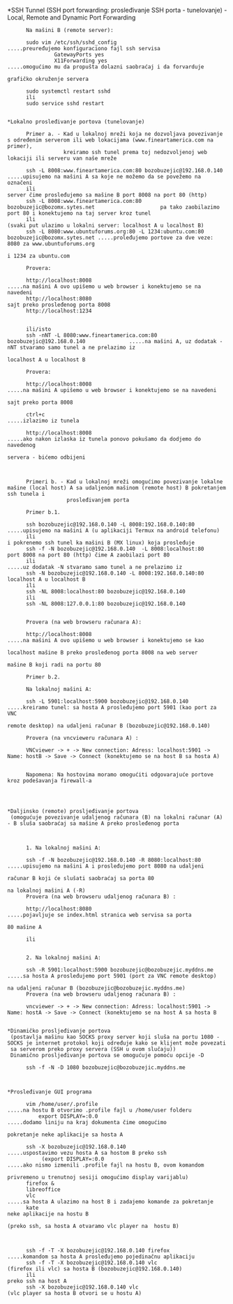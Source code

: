 *SSH Tunnel (SSH port forwarding: prosleđivanje SSH porta - tunelovanje) - Local, Remote and Dynamic Port Forwarding 
          
          
          Na mašini B (remote server):
          
          sudo vim /etc/ssh/sshd_config                                                     .....preuređujemo konfiguraciono fajl ssh servisa
                   GatewayPorts yes                                        
                   X11Forwarding yes                                                             .....omogućimo mu da propušta dolazni saobraćaj i da forvarduje
                                                                                                      grafičko okruženje servera
          
          sudo systemctl restart sshd
          ili
          sudo service sshd restart  
          
          
    *Lokalno prosleđivanje portova (tunelovanje)
         
          Primer a. - Kad u lokalnoj mreži koja ne dozvoljava povezivanje s određenim serverom ili web lokacijama (www.fineartamerica.com na primer), 
                      kreiramo ssh tunel prema toj nedozvoljenoj web lokaciji ili serveru van naše mreže
          
          ssh -L 8008:www.fineartamerica.com:80 bozobuzejic@192.168.0.140                   .....upisujemo na mašini A sa koje ne možemo da se povežemo na označeni 
          ili                                                                                    server čime prosleđujemo sa mašine B port 8008 na port 80 (http)
          ssh -L 8008:www.fineartamerica.com:80 bozobuzejic@bozomx.sytes.net                     pa tako zaobilazimo port 80 i konektujemo na taj server kroz tunel          
          ili                                                                                    (svaki put ulazimo u lokalni server: localhost A u localhost B) 
          ssh -L 8080:www.ubuntuforums.org:80 -L 1234:ubuntu.com:80 bozobuzejic@bozomx.sytes.net .....proleđujemo portove za dve veze: 8080 za www.ubuntuforums.org
                                                                                                      i 1234 za ubuntu.com
          
          Provera:
          
          http://localhost:8008                                                             .....na mašini A ovo upišemo u web browser i konektujemo se na navedeni 
          http://localhost:8080                                                                  sajt preko prosleđenog porta 8008 
          http://localhost:1234
          
          
          ili/isto                                                                                     
          ssh -nNT -L 8080:www.fineartamerica.com:80 bozobuzejic@192.168.0.140              .....na mašini A, uz dodatak -nNT stvaramo samo tunel a ne prelazimo iz 
                                                                                                 localhost A u localhost B
          
          Provera: 
          
          http://localhost:8008                                                             .....na mašini A upišemo u web browser i konektujemo se na navedeni 
                                                                                                 sajt preko porta 8008 
                                                                                     
          ctrl+c                                                                            .....izlazimo iz tunela
          
          http://localhost:8008                                                             .....ako nakon izlaska iz tunela ponovo pokušamo da dodjemo do navedenog                  
                                                                                                 servera - bićemo odbijeni
                                                                                                    
                                                                                                 
                                                                                                 
          Primeri b. - Kad u lokalnoj mreži omogućimo povezivanje lokalne mašine (local host) A sa udaljenom mašinom (remote host) B pokretanjem ssh tunela i 
                       prosleđivanjem porta                                                                                      
          
          Primer b.1.
          
          ssh bozobuzejic@192.168.0.140 -L 8008:192.168.0.140:80                            .....upisujemo na mašini A (u aplikaciji Termux na android telefonu)
          ili                                                                                    i pokrenemo ssh tunel ka mašini B (MX linux) koja prosleđuje 
          ssh -f -N bozobuzejic@192.168.0.140  -L 8008:localhost:80                              port 8008 na port 80 (http) čime A zaobilazi port 80 
          ili                                                                                    .....uz dodatak -N stvaramo samo tunel a ne prelazimo iz
          ssh -N bozobuzejic@192.168.0.140 -L 8008:192.168.0.140:80                                   localhost A u localhost B         
          ili                                                                                    
          ssh -NL 8008:localhost:80 bozobuzejic@192.168.0.140
          ili
          ssh -NL 8008:127.0.0.1:80 bozobuzejic@192.168.0.140
                                                                                      
          
          Provera (na web browseru računara A):
          
          http://localhost:8008                                                             .....na mašini A ovo upišemo u web browser i konektujemo se kao 
                                                                                                 localhost mašine B preko prosleđenog porta 8008 na web server
                                                                                                 mašine B koji radi na portu 80
          
          Primer b.2.
          
          Na lokalnoj mašini A:
          
          ssh -L 5901:localhost:5900 bozobuzejic@192.168.0.140                              .....kreiramo tunel: sa hosta A prosleđujemo port 5901 (kao port za VNC 
                                                                                                 remote desktop) na udaljeni računar B (bozobuzejic@192.168.0.140) 
                                                                                                 
          Provera (na vncvieweru računara A) :
          
          VNCviewer -> + -> New connection: Adress: localhost:5901 -> Name: hostB -> Save -> Connect (konektujemo se na host B sa hosta A)  
                                                                                                                                                                                         
                                                                                   
          Napomena: Na hostovima moramo omogućiti odgovarajuće portove kroz podešavanja firewall-a
                    
                                 
                                 
                                 
    *Daljinsko (remote) prosljeđivanje portova 
     (omogućuje povezivanje udaljenog računara (B) na lokalni računar (A) - B sluša saobraćaj sa mašine A preko prosleđenog porta
            
 
          
          1. Na lokalnoj mašini A: 
          
          ssh -f -N bozobuzejic@192.168.0.140 -R 8080:localhost:80                          .....upisujemo na mašini A i prosleđujemo port 8080 na udaljeni 
                                                                                                 računar B koji će slušati saobraćaj sa porta 80
                                                                                                 na lokalnoj mašini A (-R)
          Provera (na web browseru udaljenog računara B) :
          
          http://localhost:8080                                                             .....pojavljuje se index.html stranica web servisa sa porta
                                                                                                 80 mašine A
                                                                                     
          ili
          
          
          2. Na lokalnoj mašini A:
          
          ssh -R 5901:localhost:5900 bozobuzejic@bozobuzejic.myddns.me                     .....sa hosta A prosleđujemo port 5901 (port za VNC remote desktop)
                                                                                                 na udaljeni računar B (bozobuzejic@bozobuzejic.myddns.me)
          Provera (na web browseru udaljenog računara B) :
          
          vncviewer -> + -> New connection: Adress: localhost:5901 -> Name: hostA -> Save -> Connect (konektujemo se na host A sa hosta B  
          
          
    *Dinamičko prosljeđivanje portova
     (postavlja mašinu kao SOCKS proxy server koji sluša na portu 1080 - SOCKS je internet protokol koji određuje kako se klijent može povezati 
     sa serverom preko proxy servera (SSH u ovom slučaju))
     Dinamično prosljeđivanje portova se omogućuje pomoću opcije -D
          
          ssh -f -N -D 1080 bozobuzejic@bozobuzejic.myddns.me
          
          
  
    *Prosleđivanje GUI programa
          
          vim /home/user/.profile                                                          .....na hostu B otvorimo .profile fajl u /home/user folderu
              export DISPLAY=:0.0                                                               .....dodamo liniju na kraj dokumenta čime omogućimo
                                                                                                     pokretanje neke aplikacije sa hosta A
              
          ssh -X bozobuzejic@192.168.0.140                                                 .....uspostavimo vezu hosta A sa hostom B preko ssh
               (export DISPLAY=:0.0                                                             .....ako nismo izmenili .profile fajl na hostu B, ovom komandom
                                                                                                     privremeno u trenutnoj sesiji omogućimo display varijablu)
          firefox &
          libreoffice
          vlc                                                                                   .....sa hosta A ulazimo na host B i zadajemo komande za pokretanje 
          kate                                                                                       neke aplikacije na hostu B 
                                                                                                     (preko ssh, sa hosta A otvaramo vlc player na  hostu B)
          
          
          
          ssh -f -T -X bozobuzejic@192.168.0.140 firefox                                    .....komandom sa hosta A prosleđujemo pojedinačnu aplikaciju
          ssh -f -T -X bozobuzejic@192.168.0.140 vlc                                             (firefox ili vlc) sa hosta B (bozobuzejic@192.168.0.140)
          ili                                                                                    preko ssh na host A
          ssh -X bozobuzejic@192.168.0.140 vlc                                                   (vlc player sa hosta B otvori se u hostu A)
                                                                                                 
                                               